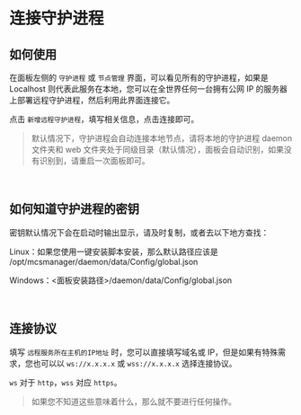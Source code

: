 # 连接守护进程

## 如何使用

在面板左侧的 `守护进程` 或 `节点管理` 界面，可以看见所有的守护进程，如果是 Localhost 则代表此服务在本地，您可以在全世界任何一台拥有公网 IP 的服务器上部署远程守护进程，然后利用此界面连接它。

点击 `新增远程守护进程`，填写相关信息，点击连接即可。

> 默认情况下，守护进程会自动连接本地节点，请将本地的守护进程 daemon 文件夹和 web 文件夹处于同级目录（默认情况），面板会自动识别，如果没有识别到，请重启一次面板即可。

<br />

## 如何知道守护进程的密钥

密钥默认情况下会在启动时输出显示，请及时复制，或者去以下地方查找：

Linux：如果您使用一键安装脚本安装，那么默认路径应该是 /opt/mcsmanager/daemon/data/Config/global.json

Windows：<面板安装路径>/daemon/data/Config/global.json


<br />

## 连接协议

填写 `远程服务所在主机的IP地址` 时，您可以直接填写域名或 IP，但是如果有特殊需求，您也可以以 `ws://x.x.x.x` 或 `wss://x.x.x.x` 选择连接协议。

`ws` 对于 `http`，`wss` 对应 `https`。

> 如果您不知道这些意味着什么，那么就不要进行任何操作。

<br />
